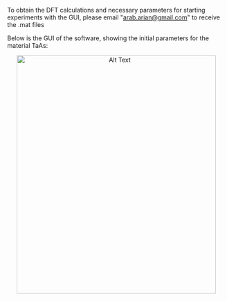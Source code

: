To obtain the DFT calculations and necessary parameters for starting experiments with the GUI, please email "arab.arian@gmail.com" to receive the .mat files

Below is the GUI of the software, showing the initial parameters for the material TaAs:

<div align="center">
<img src="https://github.com/user-attachments/assets/f91eed9c-27fc-472e-9a1d-9ccb37dadb3a" alt="Alt Text" width="460" height="550">
</div>

